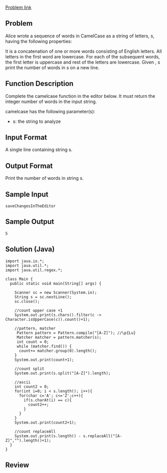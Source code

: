 [Problem link](https://www.hackerrank.com/challenges/camelcase/problem)

## Problem
Alice wrote a sequence of words in CamelCase as a string of letters, s, having the following properties:

It is a concatenation of one or more words consisting of English letters.
All letters in the first word are lowercase.
For each of the subsequent words, the first letter is uppercase and rest of the letters are lowercase.
Given , s print the number of words in s on a new line.


## Function Description

Complete the camelcase function in the editor below. It must return the integer number of words in the input string.

camelcase has the following parameter(s):
- s: the string to analyze

## Input Format

A single line containing string s.

## Output Format

Print the number of words in string s.

## Sample Input
```
saveChangesInTheEditor
```
## Sample Output
```
5
```

## Solution (Java)
```
import java.io.*;
import java.util.*;
import java.util.regex.*;

class Main {
  public static void main(String[] args) {

    Scanner sc = new Scanner(System.in);
    String s = sc.nextLine();
    sc.close();

    //count upper case +1
    System.out.print(s.chars().filter(c -> Character.isUpperCase(c)).count()+1);

    //pattern, matcher
     Pattern pattern = Pattern.compile("[A-Z]"); //\p{Lu}
     Matcher matcher = pattern.matcher(s);
     int count = 0;
     while (matcher.find()) {
      count+= matcher.group(0).length();
    }
    System.out.print(count+1);

    //count split
    System.out.print(s.split("[A-Z]").length);

    //ascii
    int count2 = 0;
    for(int i=0; i < s.length(); i++){
      for(char c='A'; c<='Z';c++){
        if(s.charAt(i) == c){
          count2++;
        }
      }
    }
    System.out.print(count2+1);

    //count replaceAll
    System.out.print(s.length() - s.replaceAll("[A-Z]","").length()+1);
  }
} 
```

## Review